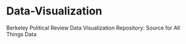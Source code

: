 # Data-Visualization
Berkeley Political Review Data Visualization Repository: Source for All Things Data

